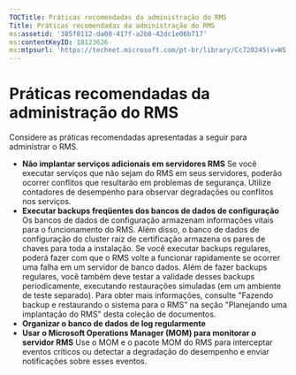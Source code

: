 ```yaml
---
TOCTitle: Práticas recomendadas da administração do RMS
Title: Práticas recomendadas da administração do RMS
ms:assetid: '385f8112-da00-417f-a2b8-42dc1e06b717'
ms:contentKeyID: 18123626
ms:mtpsurl: 'https://technet.microsoft.com/pt-br/library/Cc720245(v=WS.10)'
---
```


Práticas recomendadas da administração do RMS
=============================================

Considere as práticas recomendadas apresentadas a seguir para administrar o RMS.

-   **Não implantar serviços adicionais em servidores RMS**
    Se você executar serviços que não sejam do RMS em seus servidores, poderão ocorrer conflitos que resultarão em problemas de segurança. Utilize contadores de desempenho para observar degradações ou conflitos nos serviços.
-   **Executar backups freqüentes dos bancos de dados de configuração**
    Os bancos de dados de configuração armazenam informações vitais para o funcionamento do RMS. Além disso, o banco de dados de configuração do cluster raiz de certificação armazena os pares de chaves para toda a instalação. Se você executar backups regulares, poderá fazer com que o RMS volte a funcionar rapidamente se ocorrer uma falha em um servidor de banco dados. Além de fazer backups regulares, você também deve testar a validade desses backups periodicamente, executando restaurações simuladas (em um ambiente de teste separado). Para obter mais informações, consulte "Fazendo backup e restaurando o sistema para o RMS" na seção "Planejando uma implantação do RMS" desta coleção de documentos.
-   **Organizar o banco de dados de log regularmente**
-   **Usar o Microsoft Operations Manager (MOM) para monitorar o servidor RMS**
    Use o MOM e o pacote MOM do RMS para interceptar eventos críticos ou detectar a degradação do desempenho e enviar notificações sobre esses eventos.
